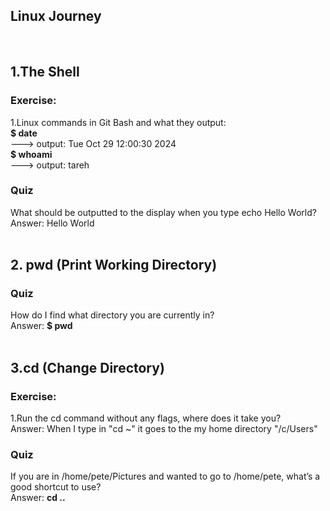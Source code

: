 ## Linux Journey 
<br>

## 1.The Shell
### Exercise: 
1.Linux commands in Git Bash and what they output:
<br>
**$ date** 
<br> 
---> output: Tue Oct 29 12:00:30     2024 
<br>
**$ whoami** 
<br> 
---> output: tareh
### Quiz
What should be outputted to the display when you type echo Hello World? 
<br>Answer: Hello World
<br>
<br>
## 2. pwd (Print Working Directory)
### Quiz
How do I find what directory you are currently in? 
<br>Answer: **$ pwd**
<br>
<br>
## 3.cd (Change Directory)
### Exercise: 
1.Run the cd command without any flags, where does it take you?
<br>Answer: When I type in  "cd ~"  it goes to the my home directory "/c/Users"
### Quiz
If you are in /home/pete/Pictures and wanted to go to /home/pete, what’s a good shortcut to use?
<br>Answer: **cd ..**



